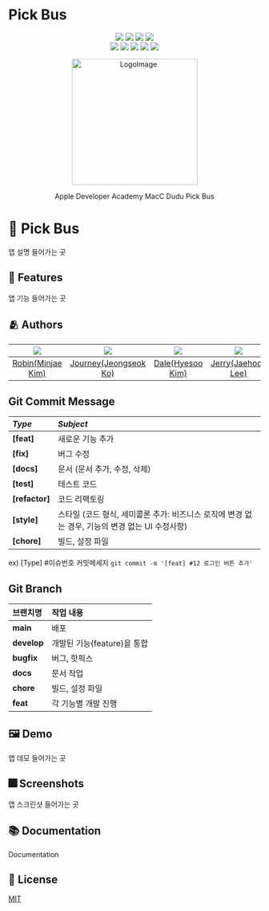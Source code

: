 # Pick Bus

<p align="center">
  <img src="https://img.shields.io/github/license/DeveloperAcademy-POSTECH/WidgetBus?style=flat-square" />
  <img src="https://img.shields.io/cocoapods/p/ios?style=flat-square" />
  <img src="https://img.shields.io/github/forks/DeveloperAcademy-POSTECH/WidgetBus?style=flat-square" />
  <img src="https://img.shields.io/github/stars/DeveloperAcademy-POSTECH/WidgetBus?style=flat-square" />
<br>
  <img src="https://img.shields.io/github/contributors/DeveloperAcademy-POSTECH/WidgetBus?style=flat-square" />
  <img src="https://img.shields.io/github/issues/DeveloperAcademy-POSTECH/WidgetBus?style=flat-square" />
  <img src="https://img.shields.io/github/issues-pr/DeveloperAcademy-POSTECH/WidgetBus?style=flat-square" />
  <img src="https://img.shields.io/github/last-commit/DeveloperAcademy-POSTECH/WidgetBus?style=flat-square" />
  <img src="https://img.shields.io/github/commit-activity/w/DeveloperAcademy-POSTECH/WidgetBus?style=flat-square" />
</p>

<p align="center" text-align="center" width="100%">
<img width="251" alt="LogoImage" src="https://user-images.githubusercontent.com/94058164/206380168-d567c8e5-d2d2-493f-ae26-bb6e834a57cb.jpg">

<p align="center" text-align="center" display="inline-block">Apple Developer Academy MacC Dudu Pick Bus</p>


# :iphone: Pick Bus

앱 설명 들어가는 곳


## :pushpin: Features

앱 기능 들어가는 곳


## :people_hugging: Authors

|<img src="https://avatars.githubusercontent.com/u/33440010">|<img src="https://avatars.githubusercontent.com/u/94058164">|<img src="https://avatars.githubusercontent.com/u/67789254">|<img src="https://avatars.githubusercontent.com/u/83233720">|<img src="https://avatars.githubusercontent.com/u/70710995">|<img src="https://avatars.githubusercontent.com/u/48680511">|
|:-:|:-:|:-:|:-:|:-:|:-:|
|[Robin(Minjae Kim)](https://github.com/minjae9610)|[Journey(Jeongseok Ko)](https://github.com/gojeongseog)|[Dale(Hyesoo Kim)](https://github.com/HyeS00)|[Jerry(Jaehoon Lee)](https://github.com/jaehoon9186)|[Everett(Yongjun Shin)](https://github.com/Shin-jun)|[Jedi(Jaehwa Noh)](https://github.com/shwoghk14)|


## Git Commit Message
|*Type*|*Subject*|
|:---|:---|
|**[feat]**|새로운 기능 추가|
|**[fix]**|버그 수정|
|**[docs]**|문서 (문서 추가, 수정, 삭제)|
|**[test]**|테스트 코드|
|**[refactor]**|코드 리팩토링| 
|**[style]**|스타일 (코드 형식, 세미콜론 추가: 비즈니스 로직에 변경 없는 경우, 기능의 변경 없는 UI 수정사항)|
|**[chore]**|빌드, 설정 파일|

ex) [Type] #이슈번호 커밋메세지 `git commit -m '[feat] #12 로그인 버튼 추가'`


## Git Branch
|브랜치명|작업 내용|
|:---|:---|
|**main**|배포|
|**develop**|개발된 기능(feature)을 통합|
|**bugfix**|버그, 핫픽스|
|**docs**|문서 작업|
|**chore**|빌드, 설정 파일|
|**feat**|각 기능별 개발 진행|


## :framed_picture: Demo

앱 데모 들어가는 곳


## :fireworks: Screenshots

앱 스크린샷 들어가는 곳


## :books: Documentation

Documentation


## :lock_with_ink_pen: License

[MIT](https://github.com/DeveloperAcademy-POSTECH/MC3-Team6-UDD/blob/main/LICENSE)
